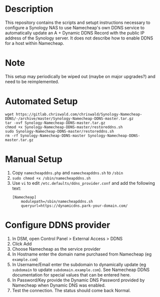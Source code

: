 Description
===========
This repository contains the scripts and setupt instructions necessary to configure a Synology NAS to use Namecheap's own DDNS service to automatically update an A + Dynamic DDNS Record with the public IP address of the Synology server. It does not describe how to enable DDNS for a host within Namecheap.

Note
====
This setup may periodically be wiped out (maybe on major upgrades?) and need to be reimplemented.

Automated Setup
===============
```
wget https://gitlab.chriswald.com/chriswald/Synology-Namecheap-DDNS/-/archive/master/Synology-Namecheap-DDNS-master.tar.gz
tar -xvf Synology-Namecheap-DDNS-master.tar.gz
chmod +x Synology-Namecheap-DDNS-master/restoreddns.sh
sudo Synology-Namecheap-DDNS-master/restoreddns.sh
rm -rf Synology-Namecheap-DDNS-master Synology-Namecheap-DDNS-master.tar.gz 
```

Manual Setup
============
 1. Copy `namecheapddns.php` and `namecheapddns.sh` to `/sbin`
 2. `sudo chmod +x /sbin/namecheapddns.sh`
 3. Use `vi` to edit `/etc.defaults/ddns_provider.conf` and add the following text:
    ```
    [Namecheap]
        modulepath=/sbin/namecheapddns.sh
        queryurl=https://dynamicdns.park-your-domain.com/
    ```

Configure DDNS provider
=======================
 1. In DSM, open Control Panel > External Access > DDNS
 2. Click Add
 3. Choose Namecheap as the service provider
 4. In Hostname enter the domain name purchased from Namecheap (eg `example.com`)
 5. In Username/Email enter the subdomain to dynamically update (eg `subdomain` to update `subdomain.example.com`). See Namecheap DDNS documentation for special values that can be entered here.
 6. In Password/Key provide the Dynamic DNS Password provided by Namecheap when Dynamic DNS was enabled.
 7. Test the connection. The status should come back Normal.
